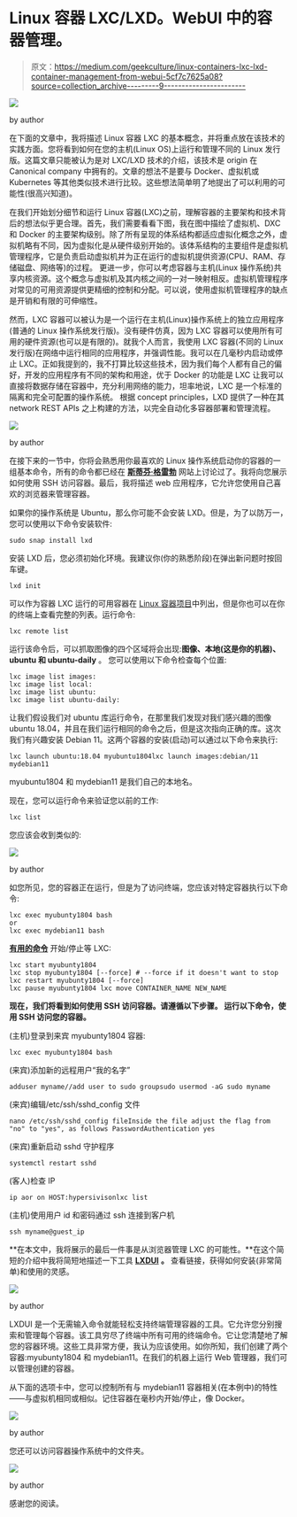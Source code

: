 # Linux 容器 LXC/LXD。WebUI 中的容器管理。

> 原文：<https://medium.com/geekculture/linux-containers-lxc-lxd-container-management-from-webui-5cf7c7625a08?source=collection_archive---------9----------------------->

![](img/61570d02d8c245f6ad7a4f9778acf904.png)

by author

在下面的文章中，我将描述 Linux 容器 LXC 的基本概念，并将重点放在该技术的实践方面。您将看到如何在您的主机(Linux OS)上运行和管理不同的 Linux 发行版。这篇文章只能被认为是对 LXC/LXD 技术的介绍，该技术是 origin 在 Canonical company 中拥有的。文章的想法不是要与 Docker、虚拟机或 Kubernetes 等其他类似技术进行比较。这些想法简单明了地提出了可以利用的可能性(很高兴知道)。

在我们开始划分细节和运行 Linux 容器(LXC)之前，理解容器的主要架构和技术背后的想法似乎更合理。首先，我们需要看看下图，我在图中描绘了虚拟机、DXC 和 Docker 的主要架构级别。除了所有呈现的体系结构都适应虚拟化概念之外，虚拟机略有不同，因为虚拟化是从硬件级别开始的。该体系结构的主要组件是虚拟机管理程序，它是负责启动虚拟机并为正在运行的虚拟机提供资源(CPU、RAM、存储磁盘、网络等)的过程。
更进一步，你可以考虑容器与主机(Linux 操作系统)共享内核资源。这个概念与虚拟机及其内核之间的一对一映射相反。虚拟机管理程序对常见的可用资源提供更精细的控制和分配。可以说，使用虚拟机管理程序的缺点是开销和有限的可伸缩性。

然而，LXC 容器可以被认为是一个运行在主机(Linux)操作系统上的独立应用程序(普通的 Linux 操作系统发行版)。没有硬件仿真，因为 LXC 容器可以使用所有可用的硬件资源(也可以是有限的)。就我个人而言，我使用 LXC 容器(不同的 Linux 发行版)在网络中运行相同的应用程序，并强调性能。我可以在几毫秒内启动或停止 LXC。正如我提到的，我不打算比较这些技术，因为我们每个人都有自己的偏好，开发的应用程序有不同的架构和用途，优于 Docker 的功能是 LXC 让我可以直接将数据存储在容器中，充分利用网络的能力，坦率地说，LXC 是一个标准的隔离和完全可配置的操作系统。
根据 concept principles，LXD 提供了一种在其 network REST APIs 之上构建的方法，以完全自动化多容器部署和管理流程。

![](img/c7f7e613fb5b24cfb44d8e8336524b71.png)

by author

在接下来的一节中，你将会熟悉用你最喜欢的 Linux 操作系统启动你的容器的一组基本命令，所有的命令都已经在 [**斯蒂芬·格雷勃**](https://stgraber.org/author/stgraber/) 网站上讨论过了。我将向您展示如何使用 SSH 访问容器。最后，我将描述 web 应用程序，它允许您使用自己喜欢的浏览器来管理容器。

如果你的操作系统是 Ubuntu，那么你可能不会安装 LXD。但是，为了以防万一，您可以使用以下命令安装软件:

```
sudo snap install lxd
```

安装 LXD 后，您必须初始化环境。我建议你(你的熟悉阶段)在弹出新问题时按回车键。

```
lxd init
```

可以作为容器 LXC 运行的可用容器在 [Linux 容器项目](https://uk.images.linuxcontainers.org/)中列出，但是你也可以在你的终端上查看完整的列表。运行命令:

```
lxc remote list
```

运行该命令后，可以抓取图像的四个区域将会出现:**图像、本地(这是你的机器)、ubuntu 和 ubuntu-daily** 。
您可以使用以下命令检查每个位置:

```
lxc image list images:
lxc image list local:
lxc image list ubuntu:
lxc image list ubuntu-daily:
```

让我们假设我们对 ubuntu 库运行命令，在那里我们发现对我们感兴趣的图像 ubuntu 18.04，并且在我们运行相同的命令之后，但是这次指向正确的库。这次我们有兴趣安装 Debian 11。这两个容器的安装(启动)可以通过以下命令来执行:

```
lxc launch ubuntu:18.04 myubuntu1804lxc launch images:debian/11 mydebian11
```

myubuntu1804 和 mydebian11 是我们自己的本地名。

现在，您可以运行命令来验证您以前的工作:

```
lxc list
```

您应该会收到类似的:

![](img/15f0a8dfcb1bca25a84aea989ca615a8.png)

by author

如您所见，您的容器正在运行，但是为了访问终端，您应该对特定容器执行以下命令:

```
lxc exec myubunty1804 bash
or
lxc exec mydebian11 bash
```

[**有用的命令**](https://gist.github.com/berndbausch/a6835150c7a26c88048763c0bd739be6) 开始/停止等 LXC:

```
lxc start myubunty1804
lxc stop myubunty1804 [--force] # --force if it doesn't want to stop
lxc restart myubunty1804 [--force]
lxc pause myubunty1804 lxc move CONTAINER_NAME NEW_NAME
```

**现在，我们将看到如何使用 SSH 访问容器。请遵循以下步骤。
运行以下命令，使用 SSH 访问您的容器。**

(主机)登录到来宾 myubunty1804 容器:

```
lxc exec myubunty1804 bash
```

(来宾)添加新的远程用户“我的名字”

```
adduser myname//add user to sudo groupsudo usermod -aG sudo myname
```

(来宾)编辑/etc/ssh/sshd_config 文件

```
nano /etc/ssh/sshd_config fileInside the file adjust the flag from "no" to "yes", as follows PasswordAuthentication yes
```

(来宾)重新启动 sshd 守护程序

```
systemctl restart sshd
```

(客人)检查 IP

```
ip aor on HOST:hypersivisonlxc list
```

(主机)使用用户 id 和密码通过 ssh 连接到客户机

```
ssh myname@guest_ip
```

**在本文中，我将展示的最后一件事是从浏览器管理 LXC 的可能性。**在这个简短的介绍中我将简短地描述一下工具 [**LXDUI**](https://github.com/AdaptiveScale/lxdui) **。** 查看链接，获得如何安装(非常简单)和使用的灵感。

![](img/b470dcf2c864bb759eaeca0598604cdb.png)

by author

LXDUI 是一个无需输入命令就能轻松支持终端管理容器的工具。它允许您分别搜索和管理每个容器。该工具穷尽了终端中所有可用的终端命令。它让您清楚地了解您的容器环境。这些工具非常方便，我认为应该使用。如你所知，我们创建了两个容器:myubunty1804 和 mydebian11。在我们的机器上运行 Web 管理器，我们可以管理创建的容器。

从下面的选项卡中，您可以控制所有与 mydebian11 容器相关(在本例中)的特性——与虚拟机相同或相似。记住容器在毫秒内开始/停止，像 Docker。

![](img/ad5c29d35d1dea9beaeb7c5b0915c069.png)

by author

您还可以访问容器操作系统中的文件夹。

![](img/37132f618285b565fd7712af1e338541.png)

by author

感谢您的阅读。